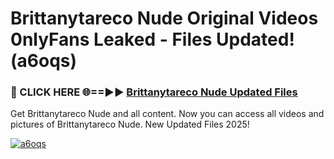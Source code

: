 # Brittanytareco Nude Original Videos 0nlyFans Leaked - Files Updated! (a6oqs)

<h3>🔴 CLICK HERE 🌐==►► <a href="https://tinyurl.com/y5r63du9" rel="nofollow">Brittanytareco Nude Updated Files</a></h3>

Get Brittanytareco Nude and all content. Now you can access all videos and pictures of Brittanytareco Nude. New Updated Files 2025!

[![a6oqs](https://i.imgur.com/UVo9nyh.gif)](https://tinyurl.com/y5r63du9)